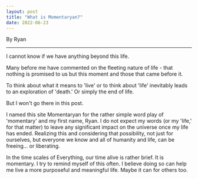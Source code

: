 ```yaml
---
layout: post
title: "What is Momentaryan?"
date: 2022-06-23
---
```


By Ryan

---

I cannot know if we have anything beyond this life. 

Many before me have commented on the fleeting nature of life - that nothing is promised to us but this moment and those that came before it. 

To think about what it means to 'live' or to think about 'life' inevitably leads to an exploration of 'death.' Or simply the end of life. 

But I won't go there in this post. 

I named this site Momentaryan for the rather simple word play of 'momentary' and my first name, Ryan. I do not expect my words (or my 'life,' for that matter) to leave any significant impact on the universe once my life has ended. Realizing this and considering that possibility, not just for ourselves, but everyone we know and all of humanity and life, can be freeing... or liberating. 

In the time scales of Everything, our time alive is rather brief. It is momentary. I try to remind myself of this often. I believe doing so can help me live a more purposeful and meaningful life. Maybe it can for others too.
